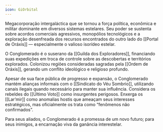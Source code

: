 ```yaml
---
icon: GiOrbital
---
```

Megacorporação intergaláctica que se tornou a força política, econômica e militar dominante em diversos sistemas estelares. Seu poder se sustenta sobre acordos comerciais agressivos, monopólios tecnológicos e a exploração desenfreada dos recursos encontrados do outro lado do [[Portal de Oráxis]] — especialmente o valioso isorídeo estelar.

O Conglomerado é o suserano da [[Guilda dos Exploradores]], financiando suas expedições em troca de controle sobre as descobertas e territórios explorados. Colonizou regiões consideradas sagradas pela [[Ordem de Oráxis]], gerando um conflito ideológico e religioso profundo.

Apesar de sua face pública de progresso e expansão, o Conglomerado mantém alianças informais com o [[Sindicato do Véu Sombrio]], utilizando canais ilegais quando necessário para manter sua influência. Considera os rebeldes do [[Último Voto]] como insurgentes perigosos. Enxerga os [[Lar’mir]] como anomalias hostis que ameaçam seus interesses estratégicos, mas oficialmente os trata como “fenômenos não confirmados”.

Para seus aliados, o Conglomerado é a promessa de um novo futuro; para seus inimigos, a encarnação viva da ganância interestelar.